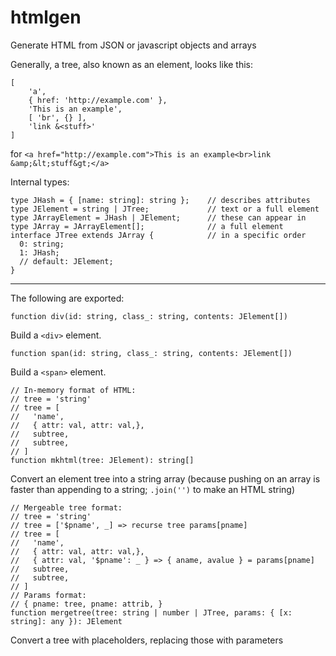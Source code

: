 # htmlgen
Generate HTML from JSON or javascript objects and arrays

Generally, a tree, also known as an element, looks like this:

    [
        'a',
        { href: 'http://example.com' },
        'This is an example',
        [ 'br', {} ],
        'link &<stuff>'
    ]
for `<a href="http://example.com">This is an example<br>link &amp;&lt;stuff&gt;</a>`

Internal types:

    type JHash = { [name: string]: string };    // describes attributes
    type JElement = string | JTree;             // text or a full element
    type JArrayElement = JHash | JElement;      // these can appear in
    type JArray = JArrayElement[];              // a full element
    interface JTree extends JArray {            // in a specific order
      0: string;
      1: JHash;
      // default: JElement;
    }
----
The following are exported:

    function div(id: string, class_: string, contents: JElement[]) 
Build a `<div>` element.

    function span(id: string, class_: string, contents: JElement[])
Build a `<span>` element.

    // In-memory format of HTML:
    // tree = 'string'
    // tree = [
    //   'name',
    //   { attr: val, attr: val,},
    //   subtree,
    //   subtree,
    // ]
    function mkhtml(tree: JElement): string[]
Convert an element tree into a string array (because pushing on an array is faster than appending to a string; `.join('')` to make an HTML string)

    // Mergeable tree format:
    // tree = 'string'
    // tree = ['$pname', _] => recurse tree params[pname]
    // tree = [
    //   'name',
    //   { attr: val, attr: val,},
    //   { attr: val, '$pname': _ } => { aname, avalue } = params[pname]
    //   subtree,
    //   subtree,
    // ]
    // Params format:
    // { pname: tree, pname: attrib, }
    function mergetree(tree: string | number | JTree, params: { [x: string]: any }): JElement
Convert a tree with placeholders, replacing those with parameters
